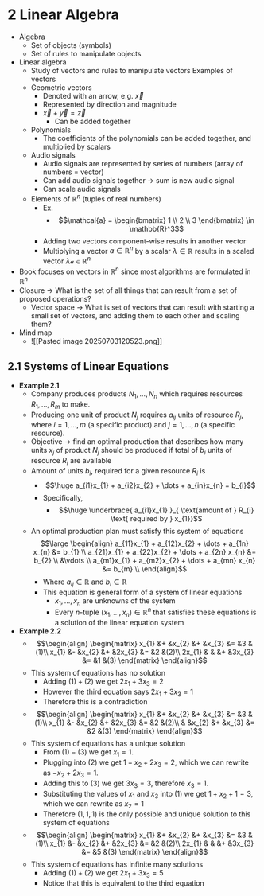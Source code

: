 # 2 Linear Algebra
- Algebra
	- Set of objects (symbols)
	- Set of rules to manipulate objects
- Linear algebra
	- Study of vectors and rules to manipulate vectors
	Examples of vectors
	- Geometric vectors
		- Denoted with an arrow, e.g. $\vec{x}$
		- Represented by direction and magnitude
		- $\vec{x} + \vec{y} = \vec{z}$
			- Can be added together
	- Polynomials
		- The coefficients of the polynomials can be added together, and multiplied by scalars
	- Audio signals
		- Audio signals are represented by series of numbers (array of numbers = vector)
		- Can add audio signals together -> sum is new audio signal
		- Can scale audio signals
	- Elements of $\mathbb{R}^n$ (tuples of real numbers)
		- Ex.
			- $$\mathcal{a} = \begin{bmatrix}
				1 \\ 2 \\ 3
				\end{bmatrix} \in \mathbb{R}^3$$
		- Adding two vectors component-wise results in another vector
		- Multiplying a vector $a \in \mathbb{R}^n$ by a scalar $\lambda \in \mathbb{R}$ results in a scaled vector $\lambda \mathcal{a} \in \mathbb{R}^n$
- Book focuses on vectors in $\mathbb{R}^n$ since most algorithms are formulated in $\mathbb{R}^n$
- Closure -> What is the set of all things that can result from a set of proposed operations?
	- Vector space -> What is set of vectors that can result with starting a small set of vectors, and adding them to each other and scaling them?
- Mind map
	- ![[Pasted image 20250703120523.png]]
## 2.1 Systems of Linear Equations
- **Example 2.1**
	- Company produces products $N_{1}, \dots, N_{n}$ which requires resources $R_{1}, \dots, R_{m}$ to make.
	- Producing one unit of product $N_{j}$ requires $a_{ij}$ units of resource $R_{j}$, where $i = 1, \dots, m$ (a specific product) and $j = 1, \dots, n$ (a specific resource).
	- Objective -> find an optimal production that describes how many units $x_{j}$ of product $N_{j}$ should be produced if total of $b_{i}$ units of resource $R_{i}$ are available
	- Amount of units $b_{i}$, required for a given resource $R_{i}$ is
		- $$\huge a_{i1}x_{1} + a_{i2}x_{2} + \dots + a_{in}x_{n} = b_{i}$$
		- Specifically,
			- $$\huge \underbrace{ a_{i1}x_{1} }_{ \text{amount of } R_{i} \text{ required by } x_{1}}$$
	- An optimal production plan must satisfy this system of equations
		$$\large \begin{align}
		a_{11}x_{1} + a_{12}x_{2} + \dots + a_{1n} x_{n} &= b_{1} \\
		a_{21}x_{1} + a_{22}x_{2} + \dots + a_{2n} x_{n} &= b_{2} \\
		&\vdots \\
		a_{m1}x_{1} + a_{m2}x_{2} + \dots + a_{mn} x_{n} &= b_{m} \\
		\end{align}$$
		- Where $a_{ij} \in \mathbb{R}$ and $b_{i} \in \mathbb{R}$
		- This equation is general form of a system of linear equations
			- $x_{1}, \dots, x_{n}$ are unknowns of the system
			- Every $n$-tuple $(x_{1}, \dots, x_{n}) \in \mathbb{R}^n$ that satisfies these equations is a solution of the linear equation system
- **Example 2.2**
	- $$\begin{align}
	\begin{matrix}
	x_{1} &+ &x_{2} &+ &x_{3} &= &3 &(1)\\
	x_{1} &- &x_{2} &+ &2x_{3} &= &2 &(2)\\
	2x_{1} & & &+ &3x_{3} &= &1 &(3)
	\end{matrix}
	\end{align}$$
	- This system of equations has no solution
		- Adding $(1) + (2)$ we get $2x_{1} + 3x_{3} = 2$
		- However the third equation says $2x_{1} + 3x_{3} = 1$
		- Therefore this is a contradiction
	- $$\begin{align}
	\begin{matrix}
	x_{1} &+ &x_{2} &+ &x_{3} &= &3 &(1)\\
	x_{1} &- &x_{2} &+ &2x_{3} &= &2 &(2)\\
	& &x_{2} &+ &x_{3} &= &2 &(3)
	\end{matrix}
	\end{align}$$
	- This system of equations has a unique solution
		- From $(1) - (3)$ we get $x_{1} = 1$. 
		- Plugging into $(2)$ we get $1 - x_{2} + 2x_{3} = 2$, which we can rewrite as $-x_{2} + 2x_{3} = 1$. 
		- Adding this to $(3)$ we get $3x_{3} = 3$, therefore $x_{3} = 1$.
		- Substituting the values of $x_{1}$ and $x_{3}$ into $(1)$ we get $1 + x_{2} + 1 = 3$, which we can rewrite as $x_{2} = 1$
		- Therefore $(1, 1, 1)$ is the only possible and unique solution to this system of equations
	- $$\begin{align}
	\begin{matrix}
	x_{1} &+ &x_{2} &+ &x_{3} &= &3 &(1)\\
	x_{1} &- &x_{2} &+ &2x_{3} &= &2 &(2)\\
	2x_{1} & & &+ &3x_{3} &= &5 &(3)
	\end{matrix}
	\end{align}$$
	- This system of equations has infinite many solutions
		- Adding $(1) + (2)$ we get $2x_{1} + 3x_{3} = 5$
		- Notice that this is equivalent to the third equation